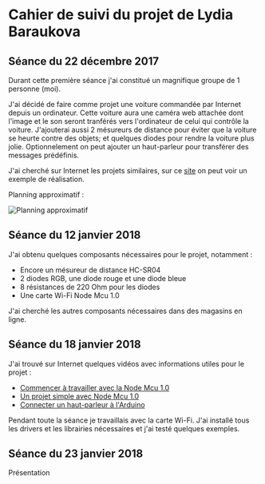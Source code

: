 Cahier de suivi du projet de Lydia Baraukova
===
Séance du 22 décembre 2017
-
Durant cette première séance j'ai constitué un magnifique groupe de 1 personne (moi).

J'ai décidé de faire comme projet une voiture commandée par Internet depuis un ordinateur. Cette voiture aura une caméra web attachée dont l'image et le son seront tranférés vers l'ordinateur de celui qui contrôle la voiture. J'ajouterai aussi 2 mésureurs de distance pour éviter que la voiture se heurte contre des objets; et quelques diodes pour rendre la voiture plus jolie. Optionnelement on peut ajouter un haut-parleur pour transférer des messages prédéfinis.

J'ai cherché sur Internet les projets similaires, sur ce [site](http://www.instructables.com/id/Internet-Controlled-RC-Car/) on peut voir un exemple de réalisation.

Planning approximatif :

![Planning approximatif](https://github.com/Livelinndy/PeiP2_Arduino_CuriousCar/blob/master/images/Planning%20approximatif.png)

Séance du 12 janvier 2018
-
J'ai obtenu quelques composants nécessaires pour le projet, notamment :
* Encore un mésureur de distance HC-SR04
* 2 diodes RGB, une diode rouge et une diode bleue
* 8 résistances de 220 Ohm pour les diodes
* Une carte Wi-Fi Node Mcu 1.0

J'ai cherché les autres composants nécessaires dans des magasins en ligne.

Séance du 18 janvier 2018
-
J'ai trouvé sur Internet quelques vidéos avec informations utiles pour le projet :
* [Commencer à travailler avec la Node Mcu 1.0](https://www.youtube.com/watch?v=G6CqvhXpBKM)
* [Un projet simple avec Node Mcu 1.0](https://www.youtube.com/watch?v=ZPUg4Uw3A0E)
* [Connecter un haut-parleur à l'Arduino](https://www.youtube.com/watch?v=gi9mqIha8n0)

Pendant toute la séance je travaillais avec la carte Wi-Fi. J'ai installé tous les drivers et les librairies nécessaires et j'ai testé quelques exemples.

Séance du 23 janvier 2018
-
Présentation
